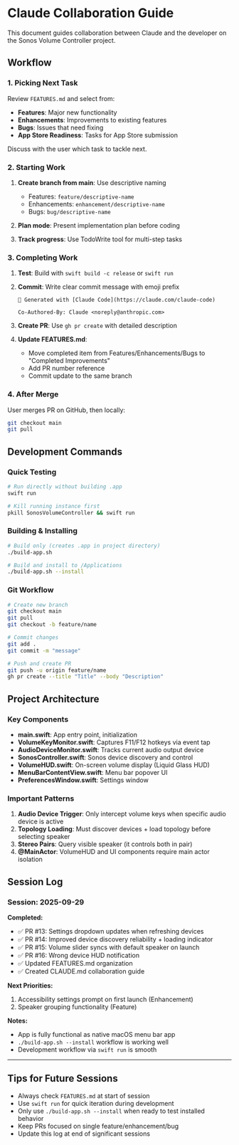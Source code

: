 # Claude Collaboration Guide

This document guides collaboration between Claude and the developer on the Sonos Volume Controller project.

## Workflow

### 1. Picking Next Task

Review `FEATURES.md` and select from:
- **Features**: Major new functionality
- **Enhancements**: Improvements to existing features
- **Bugs**: Issues that need fixing
- **App Store Readiness**: Tasks for App Store submission

Discuss with the user which task to tackle next.

### 2. Starting Work

1. **Create branch from main**: Use descriptive naming
   - Features: `feature/descriptive-name`
   - Enhancements: `enhancement/descriptive-name`
   - Bugs: `bug/descriptive-name`

2. **Plan mode**: Present implementation plan before coding

3. **Track progress**: Use TodoWrite tool for multi-step tasks

### 3. Completing Work

1. **Test**: Build with `swift build -c release` or `swift run`

2. **Commit**: Write clear commit message with emoji prefix
   ```
   🤖 Generated with [Claude Code](https://claude.com/claude-code)

   Co-Authored-By: Claude <noreply@anthropic.com>
   ```

3. **Create PR**: Use `gh pr create` with detailed description

4. **Update FEATURES.md**:
   - Move completed item from Features/Enhancements/Bugs to "Completed Improvements"
   - Add PR number reference
   - Commit update to the same branch

### 4. After Merge

User merges PR on GitHub, then locally:
```bash
git checkout main
git pull
```

## Development Commands

### Quick Testing
```bash
# Run directly without building .app
swift run

# Kill running instance first
pkill SonosVolumeController && swift run
```

### Building & Installing
```bash
# Build only (creates .app in project directory)
./build-app.sh

# Build and install to /Applications
./build-app.sh --install
```

### Git Workflow
```bash
# Create new branch
git checkout main
git pull
git checkout -b feature/name

# Commit changes
git add .
git commit -m "message"

# Push and create PR
git push -u origin feature/name
gh pr create --title "Title" --body "Description"
```

## Project Architecture

### Key Components

- **main.swift**: App entry point, initialization
- **VolumeKeyMonitor.swift**: Captures F11/F12 hotkeys via event tap
- **AudioDeviceMonitor.swift**: Tracks current audio output device
- **SonosController.swift**: Sonos device discovery and control
- **VolumeHUD.swift**: On-screen volume display (Liquid Glass HUD)
- **MenuBarContentView.swift**: Menu bar popover UI
- **PreferencesWindow.swift**: Settings window

### Important Patterns

1. **Audio Device Trigger**: Only intercept volume keys when specific audio device is active
2. **Topology Loading**: Must discover devices + load topology before selecting speaker
3. **Stereo Pairs**: Query visible speaker (it controls both in pair)
4. **@MainActor**: VolumeHUD and UI components require main actor isolation

## Session Log

### Session: 2025-09-29

**Completed:**
- ✅ PR #13: Settings dropdown updates when refreshing devices
- ✅ PR #14: Improved device discovery reliability + loading indicator
- ✅ PR #15: Volume slider syncs with default speaker on launch
- ✅ PR #16: Wrong device HUD notification
- ✅ Updated FEATURES.md organization
- ✅ Created CLAUDE.md collaboration guide

**Next Priorities:**
1. Accessibility settings prompt on first launch (Enhancement)
2. Speaker grouping functionality (Feature)

**Notes:**
- App is fully functional as native macOS menu bar app
- `./build-app.sh --install` workflow is working well
- Development workflow via `swift run` is smooth

---

## Tips for Future Sessions

- Always check `FEATURES.md` at start of session
- Use `swift run` for quick iteration during development
- Only use `./build-app.sh --install` when ready to test installed behavior
- Keep PRs focused on single feature/enhancement/bug
- Update this log at end of significant sessions